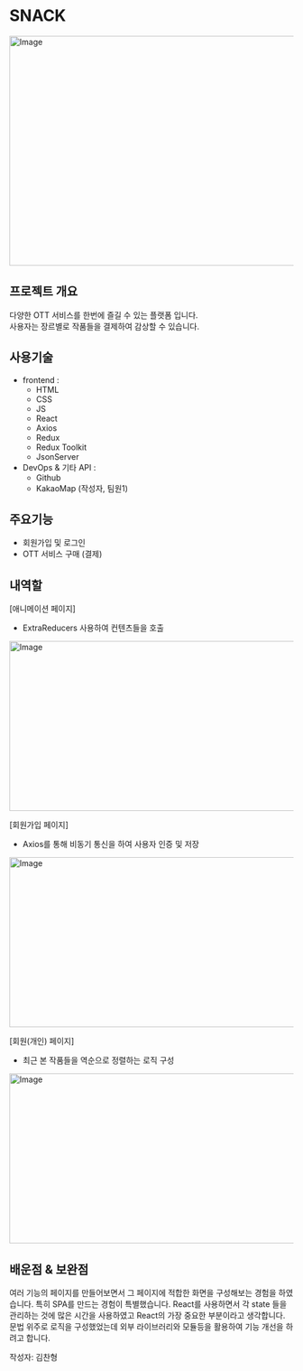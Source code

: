 # SNACK
<img width="800" height="407" alt="Image" src="https://github.com/user-attachments/assets/cf231626-7e0b-47e3-9c20-f1d9be0ce2e3" /> 

## 프로젝트 개요
다양한 OTT 서비스를 한번에 즐길 수 있는 플랫폼 입니다.  
사용자는 장르별로 작품들을 결제하여 감상할 수 있습니다. 

## 사용기술
- frontend :
  - HTML
  - CSS
  - JS
  - React
  - Axios
  - Redux
  - Redux Toolkit
  - JsonServer
- DevOps & 기타 API :
  - Github
  - KakaoMap (작성자, 팀원1) 
## 주요기능
- 회원가입 및 로그인
- OTT 서비스 구매 (결제)
## 내역할
[애니메이션 페이지]
- ExtraReducers 사용하여 컨텐츠들을 호출
<img width="600" height="301" alt="Image" src="https://github.com/user-attachments/assets/8dded1cd-4b2a-4e24-9bce-3e9c1d12be4e" />

  
[회원가입 페이지]
- Axios를 통해 비동기 통신을 하여 사용자 인증 및 저장
<img width="600" height="301" alt="Image" src="https://github.com/user-attachments/assets/59a4879d-c63e-4e20-9429-9e8b0ca8110f" />

  
[회원(개인) 페이지]
- 최근 본 작품들을 역순으로 정렬하는 로직 구성
<img width="600" height="301" alt="Image" src="https://github.com/user-attachments/assets/cea1940e-8b2e-4307-baf1-fec7305cd481" />
 
## 배운점 & 보완점
여러 기능의 페이지를 만들어보면서 그 페이지에 적합한 화면을 구성해보는 경험을 하였습니다. 특히 SPA를 만드는 경험이 특별했습니다. 
React를 사용하면서 각 state 들을 관리하는 것에 많은 시간을 사용하였고 React의 가장 중요한 부분이라고 생각합니다.
문법 위주로 로직을 구성했었는데 외부 라이브러리와 모듈등을 활용하여 기능 개선을 하려고 합니다.  



작성자: 김찬형
